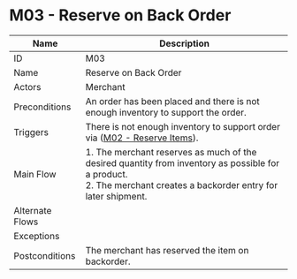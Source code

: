 # M03 - Reserve on Back Order

| Name | Description|
| -----| -----------|
|ID | M03|
|Name| Reserve on Back Order|
|Actors| Merchant|
|Preconditions| An order has been placed and there is not enough inventory to support the order.|
|Triggers| There is not enough inventory to support order via ([M02 - Reserve Items](M02-Reserve-Items.md)).|
|Main Flow| 1. The merchant reserves as much of the desired quantity from inventory as possible for a product.<br/>2. The merchant creates a backorder entry for later shipment.|
|Alternate Flows| |
|Exceptions| |
|Postconditions| The merchant has reserved the item on backorder.|

